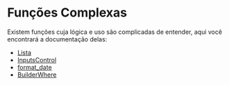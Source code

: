 # Funções Complexas #
Existem funções cuja lógica e uso são complicadas de entender, aqui você encontrará a documentação delas:

- [Lista](./Funções%20Complexas/Lista.md)
- [InputsControl](./Funções%20Complexas/InputsControl.md)
- [format_date](./Funções%20Complexas/format_date.md)
- [BuilderWhere](./Funções%20Complexas/BuilderWhere.md)